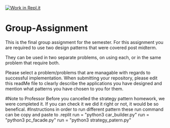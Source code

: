 [![Work in Repl.it](https://classroom.github.com/assets/work-in-replit-14baed9a392b3a25080506f3b7b6d57f295ec2978f6f33ec97e36a161684cbe9.svg)](https://classroom.github.com/online_ide?assignment_repo_id=341481&assignment_repo_type=GroupAssignmentRepo)
# Group-Assignment
This is the final group assignment for the semester. For this assignment you are required to use two design patterns that were covered post midterm.

They can be used in two separate problems, on using each, or in the same problem that require both.

Please select a problem/problems that are managable with regards to successful implementation.
When submitting your repository, please edit this readMe file to clearly describe the applications you have designed and mention what patterns you have chosen to you for them.



#Note to Professor
 Before you cancelled the strategy pattern homework, we were completed it. If you can check it we did it right or not, it would be so benefical.
#Instructions
in order to run different pattern these run command can be copy and paste to .replit
run = "python3 car_builder.py"
run = "python3 pc_facade.py"
run = "python3 strategy_patern.py"
